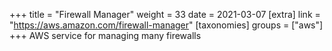 +++
title = "Firewall Manager"
weight = 33
date = 2021-03-07
[extra]
link = "https://aws.amazon.com/firewall-manager"
[taxonomies]
groups = ["aws"]
+++
AWS service for managing many firewalls

